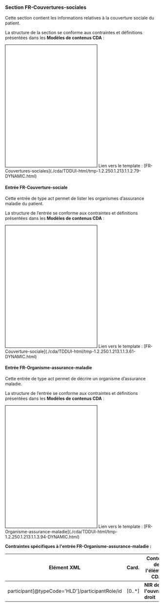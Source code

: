 ### Section FR-Couvertures-sociales

Cette section contient les informations relatives à la couverture sociale du patient.

La structure de la section se conforme aux contraintes et définitions présentées dans les **Modèles de contenus CDA** :

<iframe src="./cda/TDDUI-html/tmp-1.2.250.1.213.1.1.2.79-DYNAMIC.html" height="400" id="FR-Couvertures-sociales" style="border: 1px solid black" sandbox="allow-same-origin allow-scripts"></iframe>
Lien vers le template : [FR-Couvertures-sociales](./cda/TDDUI-html/tmp-1.2.250.1.213.1.1.2.79-DYNAMIC.html)

<br>

#### Entrée FR-Couverture-sociale

Cette entrée de type act permet de lister les organismes d’assurance maladie du patient.

La structure de l’entrée se conforme aux contraintes et définitions présentées dans les **Modèles de contenus CDA** :

<iframe src="./cda/TDDUI-html/tmp-1.2.250.1.213.1.1.3.61-DYNAMIC.html" height="400" id="FR-Couverture-sociale" style="border: 1px solid black" sandbox="allow-same-origin allow-scripts"></iframe>
Lien vers le template : [FR-Couverture-sociale](./cda/TDDUI-html/tmp-1.2.250.1.213.1.1.3.61-DYNAMIC.html)

<br>

#### Entrée FR-Organisme-assurance-maladie

Cette entrée de type act permet de décrire un organisme d’assurance maladie.

La structure de l’entrée se conforme aux contraintes et définitions présentées dans les **Modèles de contenus CDA** :

<iframe src="./cda/TDDUI-html/tmp-1.2.250.1.213.1.1.3.94-DYNAMIC.html" height="400" id="FR-Organisme-assurance-maladie" style="border: 1px solid black" sandbox="allow-same-origin allow-scripts"></iframe>
Lien vers le template : [FR-Organisme-assurance-maladie](./cda/TDDUI-html/tmp-1.2.250.1.213.1.1.3.94-DYNAMIC.html)

<br>

**Contraintes spécifiques à l'entrée FR-Organisme-assurance-maladie :**

<table id="OrgaAssuMal">
    <thead>
		<tr>
			<th>Elément XML</th>
			<th>Card.</th>
			<th>Contenu de l'élément CDA</th>
		</tr>
    </thead>
    <tbody>
		<tr id="participantId">
            <td>participant[@typeCode='HLD']/participantRole/id</td>
            <td>[0..*]</td>
			<td><strong>NIR de l'ouvrant-droit</strong></td>
        </tr>
    </tbody>
</table>